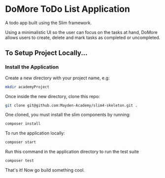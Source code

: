 # DoMore ToDo List Application

A todo app built using the Slim framework. 

Using a minimalistic UI so the user can focus on the tasks at hand, DoMore allows users to create, delete and mark tasks as completed or uncompleted. 

## To Setup Project Locally...

### Install the Application

Create a new directory with your project name, e.g:


```bash
mkdir academyProject
```

Once inside the new directory, clone this repo:

```bash
git clone git@github.com:Mayden-Academy/slim4-skeleton.git .
```

One cloned, you must install the slim components by running:

```bash
composer install
```

To run the application locally:
```bash
composer start

```
Run this command in the application directory to run the test suite
```bash
composer test
```

That's it! Now go build something cool.
